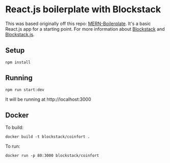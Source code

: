 # React.js boilerplate with Blockstack

This was based originally off this repo: [MERN-Boilerplate](https://github.com/keithweaver/MERN-boilerplate). 
It's a basic React.js app for a starting point. For more information about [Blockstack](https://blockstack.org/) and [Blockstack.js](https://github.com/blockstack/blockstack.js).

## Setup

```
npm install
```


## Running

```
npm run start:dev
```

It will be running at http://localhost:3000


## Docker

To build:
```
docker build -t blockstack/coinfort .
```

To run:
```
docker run -p 80:3000 blockstack/coinfort
```

